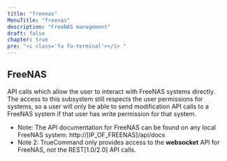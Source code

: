 ```yaml
---
title: "freenas"
MenuTitle: "freenas"
description: "FreeNAS management"
draft: false
chapter: true
pre: "<i class='fa fa-terminal'></i> "
---
```


## FreeNAS
API calls which allow the user to interact with FreeNAS systems directly.
The access to this subsystem still respects the user permissions for systems, so a user will only be able to send modification API calls to a FreeNAS system if that user has write permission for that system.
* Note: The API documentation for FreeNAS can be found on any local FreeNAS system: http://[IP_OF_FREENAS]/api/docs
* Note 2: TrueCommand only provides access to the **websocket** API for FreeNAS, not the REST[1.0/2.0] API calls.
